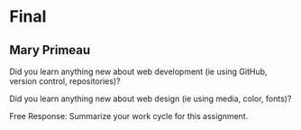 # Final
## Mary Primeau

Did you learn anything new about web development (ie using GitHub, version control, repositories)?


Did you learn anything new about web design (ie using media, color, fonts)?


Free Response: Summarize your work cycle for this assignment.
